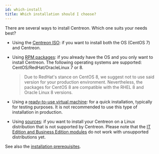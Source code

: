 ```yaml
---
id: which-install
title: Which installation should I choose?
---
```


There are several ways to install Centreon. Which one suits your needs best?

* Using the [Centreon ISO](../installation/installation-of-a-central-server/using-centreon-iso.html): if you want to install both the OS (CentOS 7) and Centreon.

* Using [RPM packages](../installation/installation-of-a-central-server/using-packages.html): if you already have the OS and you only want to install Centreon. The following operating systems are supported: CentOS/RedHat/OracleLinux 7 or 8. 
    >Due to RedHat's stance on CentOS 8, we suggest not to use said version for your production environment. Nevertheless, the packages for CentOS 8 are compatible with the RHEL 8 and Oracle Linux 8 versions.

* Using a [ready-to-use virtual machine](../installation/installation-of-a-central-server/using-virtual-machines): for a quick installation, typically for testing purposes. It is not recommended to use this type of installation in production.

* Using [sources](../installation/installation-of-a-central-server/using-sources.html): if you want to install your Centreon on a Linux
distribution that is not supported by Centreon. Please note that the [IT Edition and Business Edition modules](https://www.centreon.com/editions/) do not work with unsupported distributions yet.

See also the [installation prerequisites](../installation/prerequisites.html).